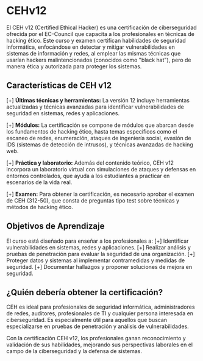 # CEHv12

El CEH v12 (Certified Ethical Hacker) es una certificación de ciberseguridad ofrecida por el EC-Council que capacita a los profesionales en técnicas de hacking ético. Este curso y examen certifican habilidades de seguridad informática, enfocándose en detectar y mitigar vulnerabilidades en sistemas de información y redes, al emplear las mismas técnicas que usarían hackers malintencionados (conocidos como "black hat"), pero de manera ética y autorizada para proteger los sistemas.

## Características de CEH v12

  [+] **Últimas técnicas y herramientas:** La versión 12 incluye herramientas actualizadas y técnicas avanzadas para identificar vulnerabilidades de seguridad en sistemas, redes y aplicaciones.

  [+] **Módulos:** La certificación se compone de módulos que abarcan desde los fundamentos de hacking ético, hasta temas específicos como el escaneo de redes, enumeración, ataques de ingeniería social, evasión de IDS (sistemas de detección de intrusos), y técnicas avanzadas de hacking web.

  [+] **Práctica y laboratorio:** Además del contenido teórico, CEH v12 incorpora un laboratorio virtual con simulaciones de ataques y defensas en entornos controlados, que ayuda a los estudiantes a practicar en escenarios de la vida real.

  [+] **Examen:** Para obtener la certificación, es necesario aprobar el examen de CEH (312-50), que consta de preguntas tipo test sobre técnicas y métodos de hacking ético.

## Objetivos de Aprendizaje

El curso está diseñado para enseñar a los profesionales a:
[+] Identificar vulnerabilidades en sistemas, redes y aplicaciones.
[+] Realizar análisis y pruebas de penetración para evaluar la seguridad de una organización.
[+] Proteger datos y sistemas al implementar contramedidas y medidas de seguridad.
[+] Documentar hallazgos y proponer soluciones de mejora en seguridad.

## ¿Quién debería obtener la certificación?

CEH es ideal para profesionales de seguridad informática, administradores de redes, auditores, profesionales de TI y cualquier persona interesada en ciberseguridad. Es especialmente útil para aquellos que buscan especializarse en pruebas de penetración y análisis de vulnerabilidades.

Con la certificación CEH v12, los profesionales ganan reconocimiento y validación de sus habilidades, mejorando sus perspectivas laborales en el campo de la ciberseguridad y la defensa de sistemas.
